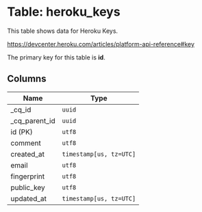 # Table: heroku_keys

This table shows data for Heroku Keys.

https://devcenter.heroku.com/articles/platform-api-reference#key

The primary key for this table is **id**.

## Columns

| Name          | Type          |
| ------------- | ------------- |
|_cq_id|`uuid`|
|_cq_parent_id|`uuid`|
|id (PK)|`utf8`|
|comment|`utf8`|
|created_at|`timestamp[us, tz=UTC]`|
|email|`utf8`|
|fingerprint|`utf8`|
|public_key|`utf8`|
|updated_at|`timestamp[us, tz=UTC]`|
